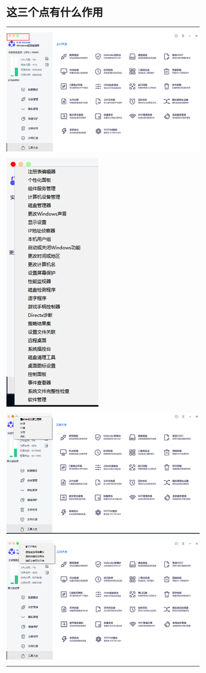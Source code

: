 # 这三个点有什么作用

-------------------

![image](/img/Windows超级管理器/这三个点有什么作用.png)

![image](/img/Windows超级管理器/第一个点.png)

![image](/img/Windows超级管理器/第二个点.png)

![image](/img/Windows超级管理器/第三个点.png)

-------------------